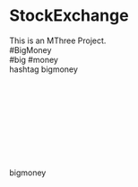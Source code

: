 # StockExchange
This is an MThree Project.<br>
#BigMoney
<br>
#big
#money
<br>
hashtag bigmoney
<br>
<br>
<br>
<br>
<br>
<br>
<br>
<br>
<br>
<br>

bigmoney
